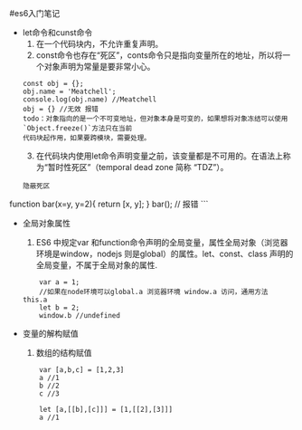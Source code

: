 #es6入门笔记
- let命令和cunst命令
    1. 在一个代码块内，不允许重复声明。
    2. const命令也存在“死区”，conts命令只是指向变量所在的地址，所以将一个对象声明为常量是要非常小心。
    ```
    const obj = {};
    obj.name = 'Meatchell';
    console.log(obj.name) //Meatchell
    obj = {} //无效 报错
    todo：对象指向的是一个不可变地址，但对象本身是可变的，如果想将对象冻结可以使用`Object.freeze()`方法只在当前
    代码块起作用，如果要跨模块，需要处理。
    ```
    3. 在代码块内使用let命令声明变量之前，该变量都是不可用的。在语法上称为“暂时性死区”（temporal dead zone 简称 “TDZ”）。
    ```
    隐蔽死区
function bar(x=y, y=2){
  return [x, y];
}
bar(); // 报错
    ```
    
- 全局对象属性
    1. ES6 中规定var 和function命令声明的全局变量，属性全局对象（浏览器环境是window，nodejs 则是global）的属性。let、const、class 声明的全局变量，不属于全局对象的属性.
    ```
        var a = 1;
        //如果在node环境可以global.a 浏览器环境 window.a 访问，通用方法 this.a
        let b = 2;
        window.b //undefined        
    ```
    
- 变量的解构赋值
    1. 数组的结构赋值
    ``` 
        var [a,b,c] = [1,2,3]
        a //1
        b //2
        c //3
        
        let [a,[[b],[c]]] = [1,[[2],[3]]]
        a //1
    ```

    